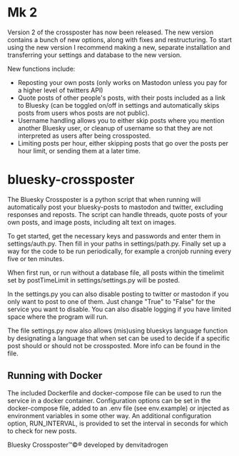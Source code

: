 # Mk 2

Version 2 of the crossposter has now been released. The new version contains a bunch of new options, along with fixes and restructuring. To start using the new version I recommend making a new, separate installation and transferring your settings and database to the new version. 

New functions include:
- Reposting your own posts (only works on Mastodon unless you pay for a higher level of twitters API)
- Quote posts of other people's posts, with their posts included as a link to Bluesky (can be toggled on/off in settings and automatically skips posts from users whos posts are not public).
- Username handling allows you to either skip posts where you mention another Bluesky user, or cleanup of username so that they are not interpreted as users after being crossposted.
- Limiting posts per hour, either skipping posts that go over the posts per hour limit, or sending them at a later time.

# bluesky-crossposter

The Bluesky Crossposter is a python script that when running will automatically post your bluesky-posts to mastodon and twitter, excluding responses and reposts. The script can handle threads, quote posts of your own posts, and image posts, including alt text on images. 

To get started, get the necessary keys and passwords and enter them in settings/auth.py. Then fill in your paths in settings/path.py. Finally set up a way for the code to be run periodically, for example a cronjob running every five or ten minutes.

When first run, or run without a database file, all posts within the timelimit set by postTimeLimit in settings/settings.py will be posted.

In the settings.py you can also disable posting to twitter or mastodon if you only want to post to one of them. Just change "True" to "False" for the service you want to disable. You can also disable logging if you have limited space where the program will run.

The file settings.py now also allows (mis)using blueskys language function by designating a language that when set can be used to decide if a specific post should or should not be crossposted. More info can be found in the file.

## Running with Docker
The included Dockerfile and docker-compose file can be used to run the service in a docker container. Configuration options can be set in the docker-compose file, added to an .env file (see env.example) or injected as environment variables in some other way. An additional configuration option, RUN_INTERVAL, is provided to set the interval in seconds for which to check for new posts.

Bluesky Crossposter™©® developed by denvitadrogen
